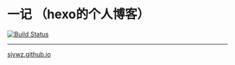 # 一记 （hexo的个人博客）

[![Build Status](https://travis-ci.com/sjywz/sjywz.github.io.svg?branch=master)](https://travis-ci.com/sjywz/sjywz.github.io)

---

[sjywz.github.io](sjywz.github.io)
